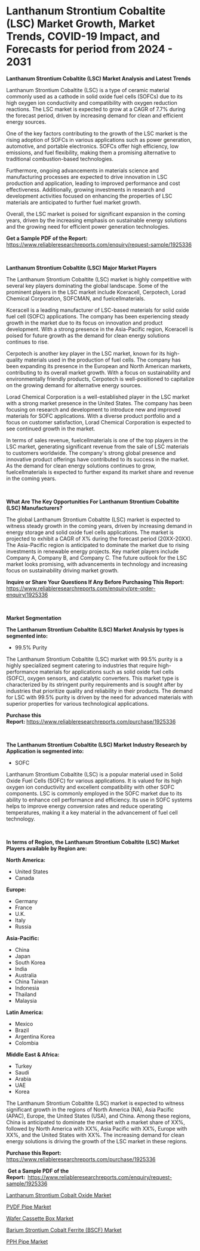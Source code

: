 <p><h1>Lanthanum Strontium Cobaltite (LSC) Market Growth, Market Trends, COVID-19 Impact, and Forecasts for period from 2024 - 2031</h1></p><p><strong>Lanthanum Strontium Cobaltite (LSC) Market Analysis and Latest Trends</strong></p>
<p><p>Lanthanum Strontium Cobaltite (LSC) is a type of ceramic material commonly used as a cathode in solid oxide fuel cells (SOFCs) due to its high oxygen ion conductivity and compatibility with oxygen reduction reactions. The LSC market is expected to grow at a CAGR of 7.7% during the forecast period, driven by increasing demand for clean and efficient energy sources.</p><p>One of the key factors contributing to the growth of the LSC market is the rising adoption of SOFCs in various applications such as power generation, automotive, and portable electronics. SOFCs offer high efficiency, low emissions, and fuel flexibility, making them a promising alternative to traditional combustion-based technologies.</p><p>Furthermore, ongoing advancements in materials science and manufacturing processes are expected to drive innovation in LSC production and application, leading to improved performance and cost effectiveness. Additionally, growing investments in research and development activities focused on enhancing the properties of LSC materials are anticipated to further fuel market growth.</p><p>Overall, the LSC market is poised for significant expansion in the coming years, driven by the increasing emphasis on sustainable energy solutions and the growing need for efficient power generation technologies.</p></p>
<p><strong>Get a Sample PDF of the Report:&nbsp;</strong> <a href="https://www.reliableresearchreports.com/enquiry/request-sample/1925336">https://www.reliableresearchreports.com/enquiry/request-sample/1925336</a></p>
<p>&nbsp;</p>
<p><strong>Lanthanum Strontium Cobaltite (LSC) Major Market Players</strong></p>
<p><p>The Lanthanum Strontium Cobaltite (LSC) market is highly competitive with several key players dominating the global landscape. Some of the prominent players in the LSC market include Kceracell, Cerpotech, Lorad Chemical Corporation, SOFCMAN, and fuelcellmaterials. </p><p>Kceracell is a leading manufacturer of LSC-based materials for solid oxide fuel cell (SOFC) applications. The company has been experiencing steady growth in the market due to its focus on innovation and product development. With a strong presence in the Asia-Pacific region, Kceracell is poised for future growth as the demand for clean energy solutions continues to rise.</p><p>Cerpotech is another key player in the LSC market, known for its high-quality materials used in the production of fuel cells. The company has been expanding its presence in the European and North American markets, contributing to its overall market growth. With a focus on sustainability and environmentally friendly products, Cerpotech is well-positioned to capitalize on the growing demand for alternative energy sources.</p><p>Lorad Chemical Corporation is a well-established player in the LSC market with a strong market presence in the United States. The company has been focusing on research and development to introduce new and improved materials for SOFC applications. With a diverse product portfolio and a focus on customer satisfaction, Lorad Chemical Corporation is expected to see continued growth in the market.</p><p>In terms of sales revenue, fuelcellmaterials is one of the top players in the LSC market, generating significant revenue from the sale of LSC materials to customers worldwide. The company's strong global presence and innovative product offerings have contributed to its success in the market. As the demand for clean energy solutions continues to grow, fuelcellmaterials is expected to further expand its market share and revenue in the coming years.</p></p>
<p>&nbsp;</p>
<p><strong>What Are The Key Opportunities For Lanthanum Strontium Cobaltite (LSC) Manufacturers?</strong></p>
<p><p>The global Lanthanum Strontium Cobaltite (LSC) market is expected to witness steady growth in the coming years, driven by increasing demand in energy storage and solid oxide fuel cells applications. The market is projected to exhibit a CAGR of X% during the forecast period (20XX-20XX). The Asia-Pacific region is anticipated to dominate the market due to rising investments in renewable energy projects. Key market players include Company A, Company B, and Company C. The future outlook for the LSC market looks promising, with advancements in technology and increasing focus on sustainability driving market growth.</p></p>
<p><strong>Inquire or Share Your Questions If Any Before Purchasing This Report:</strong> <a href="https://www.reliableresearchreports.com/enquiry/pre-order-enquiry/1925336">https://www.reliableresearchreports.com/enquiry/pre-order-enquiry/1925336</a></p>
<p>&nbsp;</p>
<p><strong>Market Segmentation</strong></p>
<p><strong>The Lanthanum Strontium Cobaltite (LSC) Market Analysis by types is segmented into:</strong></p>
<p><ul><li>99.5% Purity</li></ul></p>
<p><p>The Lanthanum Strontium Cobaltite (LSC) market with 99.5% purity is a highly specialized segment catering to industries that require high-performance materials for applications such as solid oxide fuel cells (SOFC), oxygen sensors, and catalytic converters. This market type is characterized by its stringent purity requirements and is sought after by industries that prioritize quality and reliability in their products. The demand for LSC with 99.5% purity is driven by the need for advanced materials with superior properties for various technological applications.</p></p>
<p><strong>Purchase this Report:&nbsp;</strong><a href="https://www.reliableresearchreports.com/purchase/1925336">https://www.reliableresearchreports.com/purchase/1925336</a></p>
<p>&nbsp;</p>
<p><strong>The Lanthanum Strontium Cobaltite (LSC) Market Industry Research by Application is segmented into:</strong></p>
<p><ul><li>SOFC</li></ul></p>
<p><p>Lanthanum Strontium Cobaltite (LSC) is a popular material used in Solid Oxide Fuel Cells (SOFC) for various applications. It is valued for its high oxygen ion conductivity and excellent compatibility with other SOFC components. LSC is commonly employed in the SOFC market due to its ability to enhance cell performance and efficiency. Its use in SOFC systems helps to improve energy conversion rates and reduce operating temperatures, making it a key material in the advancement of fuel cell technology.</p></p>
<p>&nbsp;</p>
<p><strong>In terms of Region, the Lanthanum Strontium Cobaltite (LSC) Market Players available by Region are:</strong></p>
<p>
    <p> <strong> North America: </strong>
        <ul>
            <li>United States</li>
            <li>Canada</li>
        </ul>
        </p> 
    <p> <strong> Europe: </strong>
        <ul>
            <li>Germany</li>
            <li>France</li>
            <li>U.K.</li>
            <li>Italy</li>
            <li>Russia</li>
        </ul>
        </p> 
    <p> <strong> Asia-Pacific: </strong>
        <ul>
            <li>China</li>
            <li>Japan</li>
            <li>South Korea</li>
            <li>India</li>
            <li>Australia</li>
            <li>China Taiwan</li>
            <li>Indonesia</li>
            <li>Thailand</li>
            <li>Malaysia</li>
        </ul>
        </p> 
    <p> <strong> Latin America: </strong>
        <ul>
            <li>Mexico</li>
            <li>Brazil</li>
            <li>Argentina Korea</li>
            <li>Colombia</li>
        </ul>
        </p> 
    <p> <strong> Middle East & Africa: </strong>
        <ul>
            <li>Turkey</li>
            <li>Saudi</li>
            <li>Arabia</li>
            <li>UAE</li>
            <li>Korea</li>
        </ul>
    </p>
    </p>
<p><p>The Lanthanum Strontium Cobaltite (LSC) market is expected to witness significant growth in the regions of North America (NA), Asia Pacific (APAC), Europe, the United States (USA), and China. Among these regions, China is anticipated to dominate the market with a market share of XX%, followed by North America with XX%, Asia Pacific with XX%, Europe with XX%, and the United States with XX%. The increasing demand for clean energy solutions is driving the growth of the LSC market in these regions.</p></p>
<p><strong>Purchase this Report: </strong><a href="https://www.reliableresearchreports.com/purchase/1925336">https://www.reliableresearchreports.com/purchase/1925336</a></p>
<p>&nbsp;<strong>Get a Sample PDF of the Report:&nbsp;&nbsp;</strong><a href="https://www.reliableresearchreports.com/enquiry/request-sample/1925336">https://www.reliableresearchreports.com/enquiry/request-sample/1925336</a></p>
<p><strong></strong></p>
<p><p><a href="https://github.com/jsmusil/Market-Research-Report-List-2/blob/main/lanthanum-strontium-cobalt-oxide-market.md">Lanthanum Strontium Cobalt Oxide Market</a></p><p><a href="https://frill-swim-3cd.notion.site/PVDF-Pipe-Market-Size-and-Examines-its-Market-Scope-with-a-Primary-Focus-on-Growth-Opportunities--11b57a0bfe7740839e84fe0c641cf520">PVDF Pipe Market</a></p><p><a href="https://view.publitas.com/reportprime-1/wafer-cassette-box-market-furnish-information-about-market-size-market-share-market-dynamics-and-projections-spanning-from-2024-to-2031/">Wafer Cassette Box Market</a></p><p><a href="https://github.com/bmorecock/Market-Research-Report-List-2/blob/main/barium-strontium-cobalt-ferrite-bscf-market.md">Barium Strontium Cobalt Ferrite (BSCF) Market</a></p><p><a href="https://cautious-neon-760.notion.site/PPH-Pipe-Market-Size-2024-2031-Global-Industrial-Analysis-Key-Geographical-Regions-Market-Share--d55860611017419bbdb081a1baf4d36d">PPH Pipe Market</a></p></p>